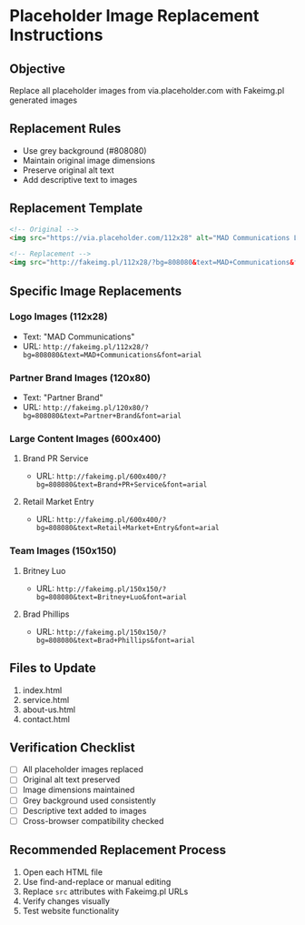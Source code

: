 # Placeholder Image Replacement Instructions

## Objective
Replace all placeholder images from via.placeholder.com with Fakeimg.pl generated images

## Replacement Rules
- Use grey background (#808080)
- Maintain original image dimensions
- Preserve original alt text
- Add descriptive text to images

## Replacement Template
```html
<!-- Original -->
<img src="https://via.placeholder.com/112x28" alt="MAD Communications Logo">

<!-- Replacement -->
<img src="http://fakeimg.pl/112x28/?bg=808080&text=MAD+Communications&font=arial" alt="MAD Communications Logo">
```

## Specific Image Replacements

### Logo Images (112x28)
- Text: "MAD Communications"
- URL: `http://fakeimg.pl/112x28/?bg=808080&text=MAD+Communications&font=arial`

### Partner Brand Images (120x80)
- Text: "Partner Brand"
- URL: `http://fakeimg.pl/120x80/?bg=808080&text=Partner+Brand&font=arial`

### Large Content Images (600x400)
1. Brand PR Service
   - URL: `http://fakeimg.pl/600x400/?bg=808080&text=Brand+PR+Service&font=arial`

2. Retail Market Entry
   - URL: `http://fakeimg.pl/600x400/?bg=808080&text=Retail+Market+Entry&font=arial`

### Team Images (150x150)
1. Britney Luo
   - URL: `http://fakeimg.pl/150x150/?bg=808080&text=Britney+Luo&font=arial`

2. Brad Phillips
   - URL: `http://fakeimg.pl/150x150/?bg=808080&text=Brad+Phillips&font=arial`

## Files to Update
1. index.html
2. service.html
3. about-us.html
4. contact.html

## Verification Checklist
- [ ] All placeholder images replaced
- [ ] Original alt text preserved
- [ ] Image dimensions maintained
- [ ] Grey background used consistently
- [ ] Descriptive text added to images
- [ ] Cross-browser compatibility checked

## Recommended Replacement Process
1. Open each HTML file
2. Use find-and-replace or manual editing
3. Replace `src` attributes with Fakeimg.pl URLs
4. Verify changes visually
5. Test website functionality